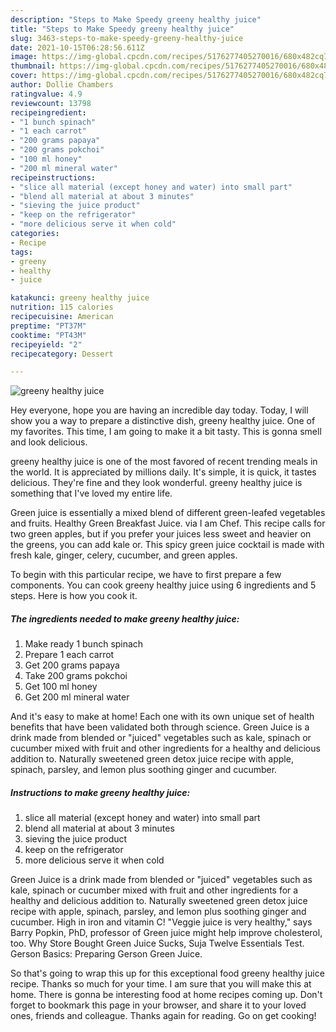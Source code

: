 ```yaml
---
description: "Steps to Make Speedy greeny healthy juice"
title: "Steps to Make Speedy greeny healthy juice"
slug: 3463-steps-to-make-speedy-greeny-healthy-juice
date: 2021-10-15T06:28:56.611Z
image: https://img-global.cpcdn.com/recipes/5176277405270016/680x482cq70/greeny-healthy-juice-recipe-main-photo.jpg
thumbnail: https://img-global.cpcdn.com/recipes/5176277405270016/680x482cq70/greeny-healthy-juice-recipe-main-photo.jpg
cover: https://img-global.cpcdn.com/recipes/5176277405270016/680x482cq70/greeny-healthy-juice-recipe-main-photo.jpg
author: Dollie Chambers
ratingvalue: 4.9
reviewcount: 13798
recipeingredient:
- "1 bunch spinach"
- "1 each carrot"
- "200 grams papaya"
- "200 grams pokchoi"
- "100 ml honey"
- "200 ml mineral water"
recipeinstructions:
- "slice all material (except honey and water) into small part"
- "blend all material at about 3 minutes"
- "sieving the juice product"
- "keep on the refrigerator"
- "more delicious serve it when cold"
categories:
- Recipe
tags:
- greeny
- healthy
- juice

katakunci: greeny healthy juice 
nutrition: 115 calories
recipecuisine: American
preptime: "PT37M"
cooktime: "PT43M"
recipeyield: "2"
recipecategory: Dessert

---
```



![greeny healthy juice](https://img-global.cpcdn.com/recipes/5176277405270016/680x482cq70/greeny-healthy-juice-recipe-main-photo.jpg)

Hey everyone, hope you are having an incredible day today. Today, I will show you a way to prepare a distinctive dish, greeny healthy juice. One of my favorites. This time, I am going to make it a bit tasty. This is gonna smell and look delicious.

greeny healthy juice is one of the most favored of recent trending meals in the world. It is appreciated by millions daily. It's simple, it is quick, it tastes delicious. They're fine and they look wonderful. greeny healthy juice is something that I've loved my entire life.

Green juice is essentially a mixed blend of different green-leafed vegetables and fruits. Healthy Green Breakfast Juice. via I am Chef. This recipe calls for two green apples, but if you prefer your juices less sweet and heavier on the greens, you can add kale or. This spicy green juice cocktail is made with fresh kale, ginger, celery, cucumber, and green apples.


To begin with this particular recipe, we have to first prepare a few components. You can cook greeny healthy juice using 6 ingredients and 5 steps. Here is how you cook it.

<!--inarticleads1-->

##### The ingredients needed to make greeny healthy juice:

1. Make ready 1 bunch spinach
1. Prepare 1 each carrot
1. Get 200 grams papaya
1. Take 200 grams pokchoi
1. Get 100 ml honey
1. Get 200 ml mineral water


And it&#39;s easy to make at home! Each one with its own unique set of health benefits that have been validated both through science. Green Juice is a drink made from blended or &#34;juiced&#34; vegetables such as kale, spinach or cucumber mixed with fruit and other ingredients for a healthy and delicious addition to. Naturally sweetened green detox juice recipe with apple, spinach, parsley, and lemon plus soothing ginger and cucumber. 

<!--inarticleads2-->

##### Instructions to make greeny healthy juice:

1. slice all material (except honey and water) into small part
1. blend all material at about 3 minutes
1. sieving the juice product
1. keep on the refrigerator
1. more delicious serve it when cold


Green Juice is a drink made from blended or &#34;juiced&#34; vegetables such as kale, spinach or cucumber mixed with fruit and other ingredients for a healthy and delicious addition to. Naturally sweetened green detox juice recipe with apple, spinach, parsley, and lemon plus soothing ginger and cucumber. High in iron and vitamin C! &#34;Veggie juice is very healthy,&#34; says Barry Popkin, PhD, professor of Green juice might help improve cholesterol, too. Why Store Bought Green Juice Sucks, Suja Twelve Essentials Test. Gerson Basics: Preparing Gerson Green Juice. 

So that's going to wrap this up for this exceptional food greeny healthy juice recipe. Thanks so much for your time. I am sure that you will make this at home. There is gonna be interesting food at home recipes coming up. Don't forget to bookmark this page in your browser, and share it to your loved ones, friends and colleague. Thanks again for reading. Go on get cooking!
